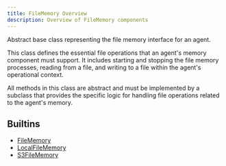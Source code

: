 ```yaml
---
title: FileMemory Overview
description: Overview of FileMemory components
---
```


Abstract base class representing the file memory interface for an agent.

This class defines the essential file operations that an agent's memory component
must support. It includes starting and stopping the file memory processes,
reading from a file, and writing to a file within the agent's operational context.

All methods in this class are abstract and must be implemented by a subclass
that provides the specific logic for handling file operations related to the
agent's memory.

## Builtins
* [FileMemory](/docs/components/filememory/filememory/)
* [LocalFileMemory](/docs/components/filememory/localfilememory/)
* [S3FileMemory](/docs/components/filememory/s3filememory/)